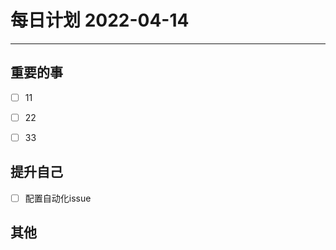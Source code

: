 #  每日计划 2022-04-14
---
## 重要的事
- [ ]  11
- [ ]  22
- [ ]  33



## 提升自己
- [ ]  配置自动化issue
  



## 其他








